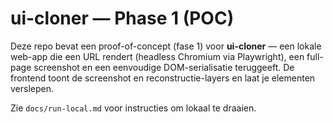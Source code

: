# ui-cloner — Phase 1 (POC)


Deze repo bevat een proof-of-concept (fase 1) voor **ui-cloner** — een lokale web-app die een URL rendert (headless Chromium via Playwright), een full-page screenshot en een eenvoudige DOM-serialisatie teruggeeft. De frontend toont de screenshot en reconstructie-layers en laat je elementen verslepen.


Zie `docs/run-local.md` voor instructies om lokaal te draaien.